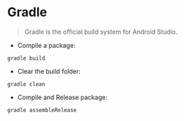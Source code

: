 # Gradle

> Gradle is the official build system for Android Studio.

- Compile a package:

`gradle build`

- Clear the build folder:

`gradle clean`

- Compile and Release package:

`gradle assembleRelease`
